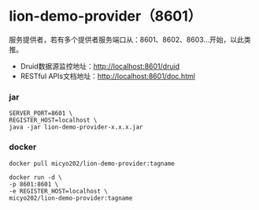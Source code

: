 # lion-demo-provider（8601）

服务提供者，若有多个提供者服务端口从：8601、8602、8603...开始，以此类推。

- Druid数据源监控地址：[http://localhost:8601/druid](http://localhost:8601/druid)
- RESTful APIs文档地址：[http://localhost:8601/doc.html](http://localhost:8601/doc.html)

### jar
```shell script
SERVER_PORT=8601 \
REGISTER_HOST=localhost \
java -jar lion-demo-provider-x.x.x.jar
```

### docker
```shell script
docker pull micyo202/lion-demo-provider:tagname
```
```shell script
docker run -d \
-p 8601:8601 \
-e REGISTER_HOST=localhost \
micyo202/lion-demo-provider:tagname
```